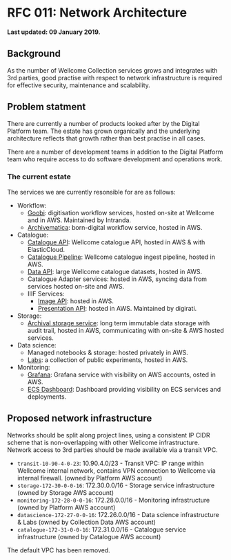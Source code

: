 # RFC 011: Network Architecture

**Last updated: 09 January 2019.**

## Background

As the number of Wellcome Collection services grows and integrates with 3rd parties, good practise with respect to network infrastructure is required for effective security, maintenance and scalability.

## Problem statment

There are currently a number of products looked after by the Digital Platform team. The estate has grown organically and the underlying architecture reflects that growth rather than best practise in all cases.

There are a number of development teams in addition to the Digital Platform team who require access to do software development and operations work.

### The current estate

The services we are currently resonsible for are as follows:

- Workflow:
  - [Goobi](https://www.intranda.com/en/digiverso/goobi/goobi-overview/): digitisation workflow services, hosted on-site at Wellcome and in AWS. Maintained by Intranda.
  - [Archivematica](https://www.archivematica.org/en/): born-digital workflow service, hosted in AWS.
- Catalogue:
  - [Catalogue API](https://developers.wellcomecollection.org/catalogue): Wellcome catalogue API, hosted in AWS & with ElasticCloud.
  - [Catalogue Pipeline](https://github.com/wellcometrust/platform/tree/master/catalogue_pipeline): Wellcome catalogue ingest pipeline, hosted in AWS.
  - [Data API](https://developers.wellcomecollection.org/datasets): large Wellcome catalogue datasets, hosted in AWS.
  - Catalogue Adapter services: hosted in AWS, syncing data from services hosted on-site and AWS.
  - IIIF Services:
    - [Image API](https://developers.wellcomecollection.org/iiif): hosted in AWS.
    - [Presentation API](https://dlcs.info/): hosted in AWS. Maintained by digirati.
- Storage:
  - [Archival storage service](https://github.com/wellcometrust/platform/tree/master/docs/rfcs/002-archival_storage): long term immutable data storage with audit trail, hosted in AWS, communicating with on-site & AWS hosted services.
- Data science:
  - Managed notebooks & storage: hosted privately in AWS.
  - [Labs](http://labs.wellcomecollection.org/): a collection of public experiments, hosted in AWS.
- Monitoring:
  - [Grafana](https://monitoring.wellcomecollection.org): Grafana service with visibility on AWS accounts, osted in AWS.
  - [ECS Dashboard](https://wellcomecollection-platform-dashboard.s3.amazonaws.com/index.html): Dashboard providing visibility on ECS services and deployments.

## Proposed network infrastructure

Networks should be split along project lines, using a consistent IP CIDR scheme that is non-overlapping with other Wellcome infrastructure. Network access to 3rd parties should be made available via a transit VPC.

- `transit-10-90-4-0-23`: 10.90.4.0/23 - Transit VPC: IP range within Wellcome internal network, contains VPN connection to Wellcome via internal firewall. (owned by Platform AWS account)
- `storage-172-30-0-0-16`: 172.30.0.0/16 - Storage service infrastructure (owned by Storage AWS account)
- `monitoring-172-28-0-0-16`: 172.28.0.0/16 - Monitoring infrastructure (owned by Platform AWS account)
- `datascience-172-27-0-0-16`: 172.26.0.0/16 - Data science infrastructure & Labs (owned by Collection Data AWS account)
- `catalogue-172-31-0-0-16`: 172.31.0.0/16 - Catalogue service infrastructure (owned by Catalogue AWS account)

The default VPC has been removed.
